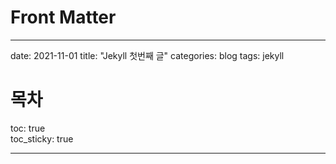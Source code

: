 # Front Matter

---

date: 2021-11-01
title: "Jekyll 첫번째 글"
categories: blog
tags: jekyll

# 목차

toc: true  
toc_sticky: true

---

